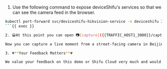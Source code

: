 1. Use the following command to expose deviceShifu's services so that we can see the camera feed in the browser.

```bash
kubectl port-forward svc/deviceshifu-hikvision-service -n deviceshifu 3000:80 --address=0.0.0.0
```{{ exec }}

2. 😀At this point you can open 📷[capture]({{TRAFFIC_HOST1_3000}}/capture)📷 to see the current monitoring photos！

Now you can capture a live moment from a street-facing camera in Beijing, China.

3. 💗**Your Feedback Matters**💗

We value your feedback on this demo or Shifu Cloud very much and would love to hear about your opinion. Share your thoughts at [#feedback](https://shifuproj.slack.com/archives/C04N5AJJL8Y) or simply have a chat with our founder [@Yongli](https://shifuproj.slack.com/archives/D04MMBWKUUR] and you will be eligible for a 💵$100 credit for Shifu Cloud. Plus, you'll receive an extra 💵$20 bonus credit for referring new users!


